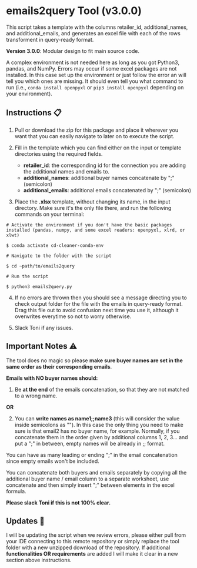 # emails2query Tool (v3.0.0)

This script takes a template with the columns retailer_id, additional_names, and additional_emails, and generates an excel file with each of the rows transforment in query-ready format.

**Version 3.0.0**: Modular design to fit main source code.

A complex environment is not needed here as long as you got Python3, pandas, and NumPy. Errors may occur if some excel packages are not installed. In this case set up the environment or just follow the error an will tell you which ones are missing. It should even tell you what command to run (i.e., `conda install openpyxl` or `pip3 install openpyxl` depending on your environment). 


## Instructions 📋

1. Pull or download the zip for this package and place it wherever you want that you can easily navigate to later on to execute the script.

2. Fill in the template which you can find either on the input or template directories using the required fields.

	* **retailer_id**: the corresponding id for the connection you are adding the additional names and emails to.
	* **additional_names**: additional buyer names concatenate by ";" (semicolon)
	* **additional_emails**: additional emails concatenated by ";" (semicolon)


3. Place the **.xlsx** template, without changing its name, in the input directory. Make sure it's the only file there, and run the following commands on your terminal:

```
# Activate the environment if you don't have the basic packages installed (pandas, numpy, and some excel readers: openpyxl, xlrd, or xlwt)

$ conda activate cd-cleaner-conda-env

# Navigate to the folder with the script

$ cd ~path/to/emails2query

# Run the script

$ python3 emails2query.py
```

4. If no errors are thrown then you should see a message directing you to check output folder for the file with the emails in query-ready format. Drag this file out to avoid confusion next time you use it, although it overwrites everytime so not to worry otherwise.


5. Slack Toni if any issues.


## Important Notes ⚠️

The tool does no magic so please **make sure buyer names are set in the same order as their corresponding emails**.

**Emails with NO buyer names should:**

1. Be **at the end** of the emails concatenation, so that they are not matched to a wrong name.

**OR** 

2. You can **write names as name1;;name3** (this will consider the value inside semicolons as ""). In this case the only thing you need to make sure is that email2 has no buyer name, for example. Normally, if you concatenate them in the order given by additional columns 1, 2, 3... and put a ";" in between, empty names will be already in ;; format.

You can have as many leading or ending ";" in the email concatenation since empty emails won't be included.

You can concatenate both buyers and emails separately by copying all the additional buyer name / email column to a separate worksheet, use concatenate and then simply insert ";" between elements in the excel formula.

**Please slack Toni if this is not 100% clear.**


## Updates 📡

I will be updating the script when we review errors, please either pull from your IDE connecting to this remote repository or simply replace the tool folder with a new unzipped download of the repository. If additional **functionalities OR requirements** are added I will make it clear in a new section above instructions.
